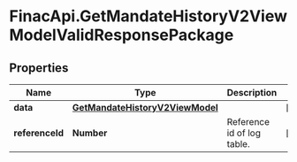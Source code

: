 # FinacApi.GetMandateHistoryV2ViewModelValidResponsePackage

## Properties
Name | Type | Description | Notes
------------ | ------------- | ------------- | -------------
**data** | [**GetMandateHistoryV2ViewModel**](GetMandateHistoryV2ViewModel.md) |  | [optional] 
**referenceId** | **Number** | Reference id of log table. | [optional] 
